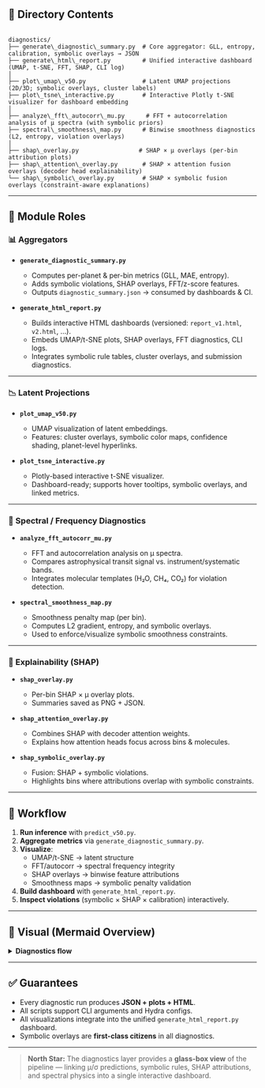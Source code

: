 

## 📂 Directory Contents

```

diagnostics/
├── generate\_diagnostic\_summary.py  # Core aggregator: GLL, entropy, calibration, symbolic overlays → JSON
├── generate\_html\_report.py         # Unified interactive dashboard (UMAP, t-SNE, FFT, SHAP, CLI log)
│
├── plot\_umap\_v50.py                # Latent UMAP projections (2D/3D; symbolic overlays, cluster labels)
├── plot\_tsne\_interactive.py        # Interactive Plotly t-SNE visualizer for dashboard embedding
│
├── analyze\_fft\_autocorr\_mu.py      # FFT + autocorrelation analysis of μ spectra (with symbolic priors)
├── spectral\_smoothness\_map.py      # Binwise smoothness diagnostics (L2, entropy, violation overlays)
│
├── shap\_overlay.py                 # SHAP × μ overlays (per-bin attribution plots)
├── shap\_attention\_overlay.py       # SHAP × attention fusion overlays (decoder head explainability)
└── shap\_symbolic\_overlay.py        # SHAP × symbolic fusion overlays (constraint-aware explanations)

````

---

## 🔑 Module Roles

### 📊 Aggregators
- **`generate_diagnostic_summary.py`**  
  - Computes per-planet & per-bin metrics (GLL, MAE, entropy).  
  - Adds symbolic violations, SHAP overlays, FFT/z-score features.  
  - Outputs `diagnostic_summary.json` → consumed by dashboards & CI.

- **`generate_html_report.py`**  
  - Builds interactive HTML dashboards (versioned: `report_v1.html`, `v2.html`, …).  
  - Embeds UMAP/t-SNE plots, SHAP overlays, FFT diagnostics, CLI logs.  
  - Integrates symbolic rule tables, cluster overlays, and submission diagnostics.

---

### 📉 Latent Projections
- **`plot_umap_v50.py`**  
  - UMAP visualization of latent embeddings.  
  - Features: cluster overlays, symbolic color maps, confidence shading, planet-level hyperlinks.

- **`plot_tsne_interactive.py`**  
  - Plotly-based interactive t-SNE visualizer.  
  - Dashboard-ready; supports hover tooltips, symbolic overlays, and linked metrics.

---

### 📡 Spectral / Frequency Diagnostics
- **`analyze_fft_autocorr_mu.py`**  
  - FFT and autocorrelation analysis on μ spectra.  
  - Compares astrophysical transit signal vs. instrument/systematic bands.  
  - Integrates molecular templates (H₂O, CH₄, CO₂) for violation detection.

- **`spectral_smoothness_map.py`**  
  - Smoothness penalty map (per bin).  
  - Computes L2 gradient, entropy, and symbolic overlays.  
  - Used to enforce/visualize symbolic smoothness constraints.

---

### 🔎 Explainability (SHAP)
- **`shap_overlay.py`**  
  - Per-bin SHAP × μ overlay plots.  
  - Summaries saved as PNG + JSON.  

- **`shap_attention_overlay.py`**  
  - Combines SHAP with decoder attention weights.  
  - Explains how attention heads focus across bins & molecules.  

- **`shap_symbolic_overlay.py`**  
  - Fusion: SHAP + symbolic violations.  
  - Highlights bins where attributions overlap with symbolic constraints.  

---

## 🧭 Workflow

1. **Run inference** with `predict_v50.py`.  
2. **Aggregate metrics** via `generate_diagnostic_summary.py`.  
3. **Visualize**:  
   - UMAP/t-SNE → latent structure  
   - FFT/autocorr → spectral frequency integrity  
   - SHAP overlays → binwise feature attributions  
   - Smoothness maps → symbolic penalty validation  
4. **Build dashboard** with `generate_html_report.py`.  
5. **Inspect violations** (symbolic × SHAP × calibration) interactively.

---

## 📘 Visual (Mermaid Overview)

<details>
<summary><strong>Diagnostics flow</strong></summary>

```mermaid
flowchart TD
  subgraph Predict[Predictions]
    PRED[predict_v50.py] --> MU[μ spectra]
    PRED --> SIG[σ spectra]
  end

  MU --> SUMM[generate_diagnostic_summary.py]
  SIG --> SUMM
  SUMM --> HTML[generate_html_report.py]

  SUMM --> UMAP[plot_umap_v50.py]
  SUMM --> TSNE[plot_tsne_interactive.py]
  SUMM --> FFT[analyze_fft_autocorr_mu.py]
  SUMM --> SMOOTH[spectral_smoothness_map.py]
  SUMM --> SHAP[shap_* overlays]

  classDef node fill:#ffffff,stroke:#94a3b8,stroke-width:1px,color:#0e1116;
  classDef pill fill:#0b5fff10,stroke:#0b5fff,color:#0b5fff,stroke-width:1px;
  class Predict,UMAP,TSNE,FFT,SMOOTH,SHAP,HTML pill;
````

</details>

---

## ✅ Guarantees

* Every diagnostic run produces **JSON + plots + HTML**.
* All scripts support CLI arguments and Hydra configs.
* All visualizations integrate into the unified `generate_html_report.py` dashboard.
* Symbolic overlays are **first-class citizens** in all diagnostics.

---

> **North Star:** The diagnostics layer provides a **glass-box view** of the pipeline — linking μ/σ predictions, symbolic rules, SHAP attributions, and spectral physics into a single interactive dashboard.

```
